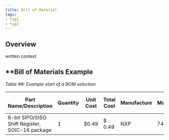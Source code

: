 ```yaml
---
title: Bill of Material
tags:
- tag1
- tag2
---
```


## Overview
written context

## **Bill of Materials Example

*Table ##: Example start of a BOM selection*

| **Part Name/Description** | **Quantity** | **Unit Cost** | **Total Cost** | **Manufacture** | **Manufacturer #** | **Vendor Link** |**Datasheet Link** | **Schematic Reference Designators** |
|----------|---|---------------|-----|--------|-----|-----|----|-----|
8-bit SIPO/SISO Shift Register, SOIC-16 package | 1 | $0.49 | $ 0.49 | NXP | 74HC595D,112 | [DigiKey](https://www.digikey.com/en/products/detail/nexperia-usa-inc/74HC595D-112/763550) | [datasheet link](https://assets.nexperia.com/documents/data-sheet/74HC_HCT595.pdf) | U1 |  
